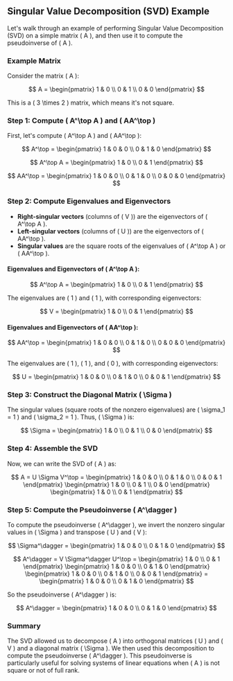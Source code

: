 ## Singular Value Decomposition (SVD) Example

Let's walk through an example of performing Singular Value Decomposition (SVD) on a simple matrix \( A \), and then use it to compute the pseudoinverse of \( A \).

### Example Matrix

Consider the matrix \( A \):

$$
A = \begin{pmatrix} 1 & 0 \\ 0 & 1 \\ 0 & 0 \end{pmatrix}
$$

This is a \( 3 \times 2 \) matrix, which means it's not square.

### Step 1: Compute \( A^\top A \) and \( AA^\top \)

First, let's compute \( A^\top A \) and \( AA^\top \):

$$
A^\top = \begin{pmatrix} 1 & 0 & 0 \\ 0 & 1 & 0 \end{pmatrix}
$$

$$
A^\top A = \begin{pmatrix} 1 & 0 \\ 0 & 1 \end{pmatrix}
$$

$$
AA^\top = \begin{pmatrix} 1 & 0 & 0 \\ 0 & 1 & 0 \\ 0 & 0 & 0 \end{pmatrix}
$$

### Step 2: Compute Eigenvalues and Eigenvectors

- **Right-singular vectors** (columns of \( V \)) are the eigenvectors of \( A^\top A \).
- **Left-singular vectors** (columns of \( U \)) are the eigenvectors of \( AA^\top \).
- **Singular values** are the square roots of the eigenvalues of \( A^\top A \) or \( AA^\top \).

#### Eigenvalues and Eigenvectors of \( A^\top A \):

$$
A^\top A = \begin{pmatrix} 1 & 0 \\ 0 & 1 \end{pmatrix}
$$

The eigenvalues are \( 1 \) and \( 1 \), with corresponding eigenvectors:

$$
V = \begin{pmatrix} 1 & 0 \\ 0 & 1 \end{pmatrix}
$$

#### Eigenvalues and Eigenvectors of \( AA^\top \):

$$
AA^\top = \begin{pmatrix} 1 & 0 & 0 \\ 0 & 1 & 0 \\ 0 & 0 & 0 \end{pmatrix}
$$

The eigenvalues are \( 1 \), \( 1 \), and \( 0 \), with corresponding eigenvectors:

$$
U = \begin{pmatrix} 1 & 0 & 0 \\ 0 & 1 & 0 \\ 0 & 0 & 1 \end{pmatrix}
$$

### Step 3: Construct the Diagonal Matrix \( \Sigma \)

The singular values (square roots of the nonzero eigenvalues) are \( \sigma_1 = 1 \) and \( \sigma_2 = 1 \). Thus, \( \Sigma \) is:

$$
\Sigma = \begin{pmatrix} 1 & 0 \\ 0 & 1 \\ 0 & 0 \end{pmatrix}
$$

### Step 4: Assemble the SVD

Now, we can write the SVD of \( A \) as:

$$
A = U \Sigma V^\top = \begin{pmatrix} 1 & 0 & 0 \\ 0 & 1 & 0 \\ 0 & 0 & 1 \end{pmatrix} \begin{pmatrix} 1 & 0 \\ 0 & 1 \\ 0 & 0 \end{pmatrix} \begin{pmatrix} 1 & 0 \\ 0 & 1 \end{pmatrix}
$$

### Step 5: Compute the Pseudoinverse \( A^\dagger \)

To compute the pseudoinverse \( A^\dagger \), we invert the nonzero singular values in \( \Sigma \) and transpose \( U \) and \( V \):

$$
\Sigma^\dagger = \begin{pmatrix} 1 & 0 & 0 \\ 0 & 1 & 0 \end{pmatrix}
$$

$$
A^\dagger = V \Sigma^\dagger U^\top = \begin{pmatrix} 1 & 0 \\ 0 & 1 \end{pmatrix} \begin{pmatrix} 1 & 0 & 0 \\ 0 & 1 & 0 \end{pmatrix} \begin{pmatrix} 1 & 0 & 0 \\ 0 & 1 & 0 \\ 0 & 0 & 1 \end{pmatrix} = \begin{pmatrix} 1 & 0 & 0 \\ 0 & 1 & 0 \end{pmatrix}
$$

So the pseudoinverse \( A^\dagger \) is:

$$
A^\dagger = \begin{pmatrix} 1 & 0 & 0 \\ 0 & 1 & 0 \end{pmatrix}
$$

### Summary

The SVD allowed us to decompose \( A \) into orthogonal matrices \( U \) and \( V \) and a diagonal matrix \( \Sigma \). We then used this decomposition to compute the pseudoinverse \( A^\dagger \). This pseudoinverse is particularly useful for solving systems of linear equations when \( A \) is not square or not of full rank.
